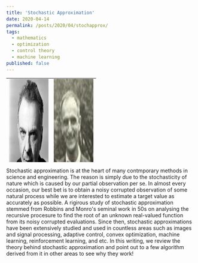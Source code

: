 ```yaml
---
title: 'Stochastic Approximation'
date: 2020-04-14
permalink: /posts/2020/04/stochapprox/
tags:
  - mathematics
  - optimization
  - control theory
  - machine learning
published: false
---
```


<!-- Add a single line of comment to prevent the blog post post index page from including the following text. -->

<table style="height: 224px; margin-left: auto; margin-right: auto; border-collapse: collapse; border: none;" width="100%">
<tbody>
<tr>
<td style="width: 106px; border-collapse: collapse; border: none;"><img style="display: block; margin-left: auto; margin-right: auto;" src="/assets/images/robbins.jpeg" alt="" width="200" height="300" /></td>
<td style="width: 106px; border-collapse: collapse; border: none;"><img style="display: block; margin-left: auto; margin-right: auto;" src="/assets/images/monro.jpeg" alt="https://i.picsum.photos/id/373/200/300.jpg" width="200" height="300" /></td>
</tr>
<tr>
<td style="width: 106px; text-align: center; border-collapse: collapse; border: none;">
<div>
<div>Herbert Robbins</div>
</div>
</td>
<td style="width: 106px; text-align: center; border-collapse: collapse; border: none;">&nbsp;Sutton Monro</td>
</tr>
</tbody>
</table>



Stochastic approximation is at the heart of many contmporary methods in science and engineering. The reason is simply due to the stochasticity of nature which is caused by our partial observation per se. In almost every occasion, our best bet is to obtain a noisy corrupted observation of some natural process while we are interested to estimate a target value as accurately as possible. A rigirous study of stochastic approximation stemmed from Robbins and Monro's seminal work in 50s on analysing the recursive procesure to find the root of an unknown real-valued function from its noisy corrupted evaluations. Since then, stochastic approximations have been extensively studied and used in countless areas such as images and signal processing, adaptive control, convex optimization, machine learning, reinforcement learning, and etc. In this writing, we review the theory behind stochastic approximation and point out to a few algorithm derived from it in other areas to see why they work!

